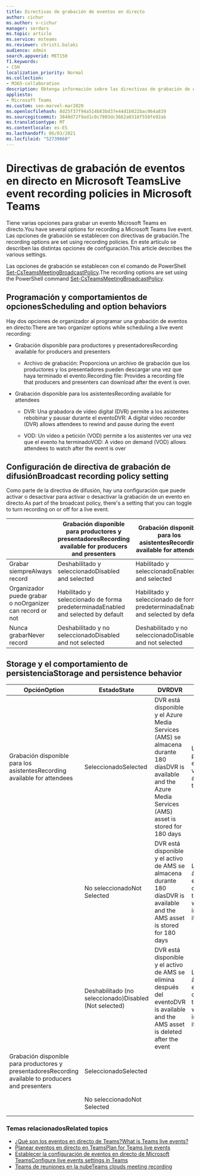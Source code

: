 ```yaml
---
title: Directivas de grabación de eventos en directo
author: cichur
ms.author: v-cichur
manager: serdars
ms.topic: article
ms.service: msteams
ms.reviewer: christi.balaki
audience: admin
search.appverid: MET150
f1.keywords:
- CSH
localization_priority: Normal
ms.collection:
- M365-collaboration
description: Obtenga información sobre las directivas de grabación de eventos en directo.
appliesto:
- Microsoft Teams
ms.custom: seo-marvel-mar2020
ms.openlocfilehash: 8d25f37f94a514b83bd37e44d1b022bac064a839
ms.sourcegitcommit: 3840d72f9ad1c0c7803dc3662a0318f558fe92ab
ms.translationtype: MT
ms.contentlocale: es-ES
ms.lasthandoff: 06/03/2021
ms.locfileid: "52739660"
---
```

# <a name="live-event-recording-policies-in-microsoft-teams"></a><span data-ttu-id="dbcf4-103">Directivas de grabación de eventos en directo en Microsoft Teams</span><span class="sxs-lookup"><span data-stu-id="dbcf4-103">Live event recording policies in Microsoft Teams</span></span>

<span data-ttu-id="dbcf4-104">Tiene varias opciones para grabar un evento Microsoft Teams en directo.</span><span class="sxs-lookup"><span data-stu-id="dbcf4-104">You have several options for recording a Microsoft Teams live event.</span></span> <span data-ttu-id="dbcf4-105">Las opciones de grabación se establecen con directivas de grabación.</span><span class="sxs-lookup"><span data-stu-id="dbcf4-105">The recording options are set using recording policies.</span></span> <span data-ttu-id="dbcf4-106">En este artículo se describen las distintas opciones de configuración.</span><span class="sxs-lookup"><span data-stu-id="dbcf4-106">This article describes the various settings.</span></span>

<span data-ttu-id="dbcf4-107">Las opciones de grabación se establecen con el comando de PowerShell [Set-CsTeamsMeetingBroadcastPolicy](/powershell/module/skype/set-csteamsmeetingbroadcastpolicy?view=skype-ps).</span><span class="sxs-lookup"><span data-stu-id="dbcf4-107">The recording options are set using the PowerShell command [Set-CsTeamsMeetingBroadcastPolicy](/powershell/module/skype/set-csteamsmeetingbroadcastpolicy?view=skype-ps).</span></span>

## <a name="scheduling-and-option-behaviors"></a><span data-ttu-id="dbcf4-108">Programación y comportamientos de opciones</span><span class="sxs-lookup"><span data-stu-id="dbcf4-108">Scheduling and option behaviors</span></span>

<span data-ttu-id="dbcf4-109">Hay dos opciones de organizador al programar una grabación de eventos en directo:</span><span class="sxs-lookup"><span data-stu-id="dbcf4-109">There are two organizer options while scheduling a live event recording:</span></span>

- <span data-ttu-id="dbcf4-110">Grabación disponible para productores y presentadores</span><span class="sxs-lookup"><span data-stu-id="dbcf4-110">Recording available for producers and presenters</span></span>

  - <span data-ttu-id="dbcf4-111">Archivo de grabación: Proporciona un archivo de grabación que los productores y los presentadores pueden descargar una vez que haya terminado el evento.</span><span class="sxs-lookup"><span data-stu-id="dbcf4-111">Recording file: Provides a recording file that producers and presenters can download after the event is over.</span></span>

- <span data-ttu-id="dbcf4-112">Grabación disponible para los asistentes</span><span class="sxs-lookup"><span data-stu-id="dbcf4-112">Recording available for attendees</span></span>

  - <span data-ttu-id="dbcf4-113">DVR: Una grabadora de vídeo digital (DVR) permite a los asistentes rebobinar y pausar durante el evento</span><span class="sxs-lookup"><span data-stu-id="dbcf4-113">DVR: A digital video recorder (DVR) allows attendees to rewind and pause during the event</span></span>

  - <span data-ttu-id="dbcf4-114">VOD: Un vídeo a petición (VOD) permite a los asistentes ver una vez que el evento ha terminado</span><span class="sxs-lookup"><span data-stu-id="dbcf4-114">VOD: A video on demand (VOD) allows attendees to watch after the event is over</span></span>

## <a name="broadcast-recording-policy-setting"></a><span data-ttu-id="dbcf4-115">Configuración de directiva de grabación de difusión</span><span class="sxs-lookup"><span data-stu-id="dbcf4-115">Broadcast recording policy setting</span></span>

<span data-ttu-id="dbcf4-116">Como parte de la directiva de difusión, hay una configuración que puede activar o desactivar para activar o desactivar la grabación de un evento en directo.</span><span class="sxs-lookup"><span data-stu-id="dbcf4-116">As part of the broadcast policy, there's a setting that you can toggle to turn recording on or off for a live event.</span></span>

|                                 | <span data-ttu-id="dbcf4-117">Grabación disponible para productores y presentadores</span><span class="sxs-lookup"><span data-stu-id="dbcf4-117">Recording available for producers and presenters</span></span> | <span data-ttu-id="dbcf4-118">Grabación disponible para los asistentes</span><span class="sxs-lookup"><span data-stu-id="dbcf4-118">Recording available for attendees</span></span> |
| ------------------------------- | ---------------------------------------------------- | ------------------------------------- |
| <span data-ttu-id="dbcf4-119">Grabar siempre</span><span class="sxs-lookup"><span data-stu-id="dbcf4-119">Always record</span></span>               | <span data-ttu-id="dbcf4-120">Deshabilitado y seleccionado</span><span class="sxs-lookup"><span data-stu-id="dbcf4-120">Disabled and selected</span></span>                                | <span data-ttu-id="dbcf4-121">Habilitado y seleccionado</span><span class="sxs-lookup"><span data-stu-id="dbcf4-121">Enabled and selected</span></span>         |
| <span data-ttu-id="dbcf4-122">Organizador puede grabar o no</span><span class="sxs-lookup"><span data-stu-id="dbcf4-122">Organizer can record or not</span></span> | <span data-ttu-id="dbcf4-123">Habilitado y seleccionado de forma predeterminada</span><span class="sxs-lookup"><span data-stu-id="dbcf4-123">Enabled and selected by default</span></span>                  | <span data-ttu-id="dbcf4-124">Habilitado y seleccionado de forma predeterminada</span><span class="sxs-lookup"><span data-stu-id="dbcf4-124">Enabled and selected by default</span></span>   |
| <span data-ttu-id="dbcf4-125">Nunca grabar</span><span class="sxs-lookup"><span data-stu-id="dbcf4-125">Never record</span></span>               | <span data-ttu-id="dbcf4-126">Deshabilitado y no seleccionado</span><span class="sxs-lookup"><span data-stu-id="dbcf4-126">Disabled and not selected</span></span>                            | <span data-ttu-id="dbcf4-127">Deshabilitado y no seleccionado</span><span class="sxs-lookup"><span data-stu-id="dbcf4-127">Disabled and not selected</span></span>      |

## <a name="storage-and-persistence-behavior"></a><span data-ttu-id="dbcf4-128">Storage y el comportamiento de persistencia</span><span class="sxs-lookup"><span data-stu-id="dbcf4-128">Storage and persistence behavior</span></span>

| <span data-ttu-id="dbcf4-129">Opción</span><span class="sxs-lookup"><span data-stu-id="dbcf4-129">Option</span></span>                                       | <span data-ttu-id="dbcf4-130">Estado</span><span class="sxs-lookup"><span data-stu-id="dbcf4-130">State</span></span>   | <span data-ttu-id="dbcf4-131">DVR</span><span class="sxs-lookup"><span data-stu-id="dbcf4-131">DVR</span></span>                                                   | <span data-ttu-id="dbcf4-132">VOD</span><span class="sxs-lookup"><span data-stu-id="dbcf4-132">VOD</span></span>                                                     | <span data-ttu-id="dbcf4-133">Grabación</span><span class="sxs-lookup"><span data-stu-id="dbcf4-133">Recording</span></span>                |
| ------------------------------------------------ | ------------ | --------------------------------------------------------- | ----------------------------------------------------------- | ---------------------------- |
| <span data-ttu-id="dbcf4-134">Grabación disponible para los asistentes</span><span class="sxs-lookup"><span data-stu-id="dbcf4-134">Recording available for attendees</span></span> | <span data-ttu-id="dbcf4-135">Seleccionado</span><span class="sxs-lookup"><span data-stu-id="dbcf4-135">Selected</span></span>     | <span data-ttu-id="dbcf4-136">DVR está disponible y el Azure Media Services (AMS) se almacena durante 180 días</span><span class="sxs-lookup"><span data-stu-id="dbcf4-136">DVR is available and the Azure Media Services (AMS) asset is stored for 180 days</span></span> | <span data-ttu-id="dbcf4-137">Los asistentes pueden acceder al evento y verlo</span><span class="sxs-lookup"><span data-stu-id="dbcf4-137">Attendee can access and watch the event</span></span>                     |                              |
|                                                  | <span data-ttu-id="dbcf4-138">No seleccionado</span><span class="sxs-lookup"><span data-stu-id="dbcf4-138">Not Selected</span></span> | <span data-ttu-id="dbcf4-139">DVR está disponible y el activo de AMS se almacena durante 180 días</span><span class="sxs-lookup"><span data-stu-id="dbcf4-139">DVR is available and the AMS asset is stored for 180 days</span></span> | <span data-ttu-id="dbcf4-140">Los asistentes no án acceso al evento una vez que se ha terminado</span><span class="sxs-lookup"><span data-stu-id="dbcf4-140">Attendee won't get access into the event after it's over</span></span> |                              |
||<span data-ttu-id="dbcf4-141">Deshabilitado (no seleccionado)</span><span class="sxs-lookup"><span data-stu-id="dbcf4-141">Disabled (Not selected)</span></span>|<span data-ttu-id="dbcf4-142">DVR está disponible y el activo de AMS se elimina después del evento</span><span class="sxs-lookup"><span data-stu-id="dbcf4-142">DVR is available and the AMS asset is deleted after the event</span></span>|<span data-ttu-id="dbcf4-143">Los asistentes no án acceso al evento una vez que se ha terminado</span><span class="sxs-lookup"><span data-stu-id="dbcf4-143">Attendee won't get access into the event after it's over</span></span>||
| <span data-ttu-id="dbcf4-144">Grabación disponible para productores y presentadores</span><span class="sxs-lookup"><span data-stu-id="dbcf4-144">Recording available to producers and presenters</span></span> | <span data-ttu-id="dbcf4-145">Seleccionado</span><span class="sxs-lookup"><span data-stu-id="dbcf4-145">Selected</span></span>     |                                                           |                                                             | <span data-ttu-id="dbcf4-146">Se crea y almacena un MP4</span><span class="sxs-lookup"><span data-stu-id="dbcf4-146">An MP4 is created and stored</span></span> |
|                                                  | <span data-ttu-id="dbcf4-147">No seleccionado</span><span class="sxs-lookup"><span data-stu-id="dbcf4-147">Not Selected</span></span> |                                                           |                                                             | <span data-ttu-id="dbcf4-148">No se crea ningún archivo</span><span class="sxs-lookup"><span data-stu-id="dbcf4-148">No file is created</span></span>           |

### <a name="related-topics"></a><span data-ttu-id="dbcf4-149">Temas relacionados</span><span class="sxs-lookup"><span data-stu-id="dbcf4-149">Related topics</span></span>

- [<span data-ttu-id="dbcf4-150">¿Qué son los eventos en directo de Teams?</span><span class="sxs-lookup"><span data-stu-id="dbcf4-150">What is Teams live events?</span></span>](what-are-teams-live-events.md)
- [<span data-ttu-id="dbcf4-151">Planear eventos en directo en Teams</span><span class="sxs-lookup"><span data-stu-id="dbcf4-151">Plan for Teams live events</span></span>](plan-for-teams-live-events.md)
- [<span data-ttu-id="dbcf4-152">Establecer la configuración de eventos en directo de Microsoft Teams</span><span class="sxs-lookup"><span data-stu-id="dbcf4-152">Configure live events settings in Teams</span></span>](configure-teams-live-events.md)
- [<span data-ttu-id="dbcf4-153">Teams de reuniones en la nube</span><span class="sxs-lookup"><span data-stu-id="dbcf4-153">Teams clouds meeting recording</span></span>](../cloud-recording.md)
